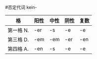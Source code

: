 #否定代词 kein-

|     格    | 阳性 | 中性 | 阴性 | 复数 |
| --------- | ---- | ---- | ---- | ---- |
| 第一格 N. | -er  |  -s  |	 -e  |  -e  |
| 第三格 D. | -em  | -em  |	-er  | -en  |
| 第四格 A. | -en  |  -s  |	 -e  |  -e  |

